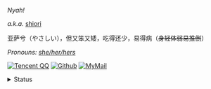 
_Nyah!_

<i>a.k.a.</i> [shiori](https://mewoth.cyou/)

亚萨兮（やさしい），但又笨又矮，吃得还少，易得病（<del>身轻体弱易推倒</del>）

<i> Pronouns: [she/her/hers](https://pronoun.is/she) </i>
  
[![Tencent QQ](https://img.shields.io/badge/-2316262536-F49898?logo=tencentqq&logoColor=white&style=for-the-badge)](https://qm.qq.com/cgi-bin/qm/qr?k=xfZnhNYoyZUSlceUNqXVe48_ztJKiKnz&noverify=0)
[![Github](https://img.shields.io/badge/-Naynna-181717?logo=github&logoColor=white&style=for-the-badge)](https://github.com/Naynna) 
[![MyMail](https://img.shields.io/badge/-mewoth.cyou-DA70D6?logo=Mail.RU&logoColor=white&style=for-the-badge)](mailto:me@mewoth.cyou)

<details>
<summary>Status</summary>
<div align="right">
<i>这是共用号，我本人事实上不常在网易云听音乐</i>
  <img align="right" <img src="https://card.naynna.eu.org/card.svg/"  />
<div href="#">

<img src="https://activity-graph.herokuapp.com/graph?username=Naynna" />

<img src="https://i.naynna.eu.org/snake.svg" />

</div>
